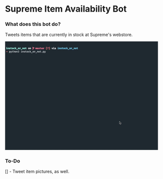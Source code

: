 # Supreme Item Availability Bot
### What does this bot do?
Tweets items that are currently in stock at Supreme's webstore. 

![](demo_1.gif)

### To-Do
[] - Tweet item pictures, as well.
